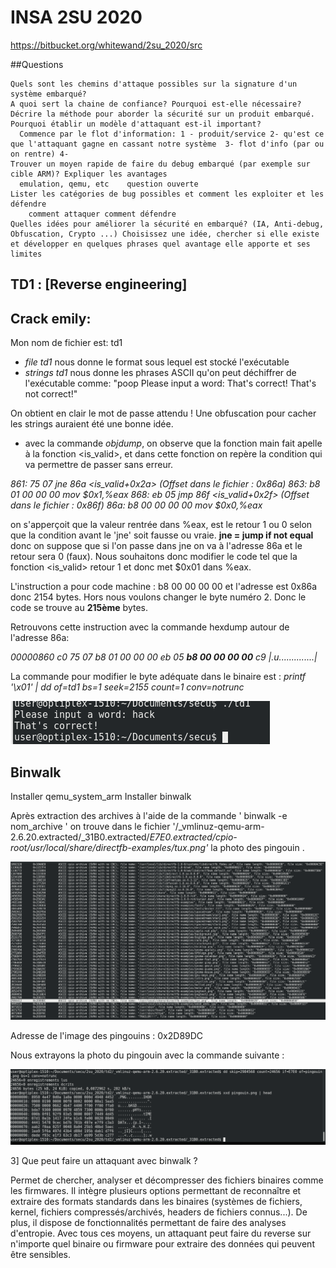 # INSA 2SU 2020

https://bitbucket.org/whitewand/2su_2020/src

##Questions

    Quels sont les chemins d'attaque possibles sur la signature d'un système embarqué?
    A quoi sert la chaine de confiance? Pourquoi est-elle nécessaire?
    Décrire la méthode pour aborder la sécurité sur un produit embarqué. Pourquoi établir un modèle d'attaquant est-il important?
      Commence par le flot d'information: 1 - produit/service 2- qu'est ce que l'attaquant gagne en cassant notre système  3- flot d'info (par ou on rentre) 4-
    Trouver un moyen rapide de faire du debug embarqué (par exemple sur cible ARM)? Expliquer les avantages
      emulation, qemu, etc    question ouverte
    Lister les catégories de bug possibles et comment les exploiter et les défendre
        comment attaquer comment défendre
    Quelles idées pour améliorer la sécurité en embarqué? (IA, Anti-debug, Obfuscation, Crypto ...) Choisissez une idée, chercher si elle existe et développer en quelques phrases quel avantage elle apporte et ses limites




## TD1 : [Reverse engineering]

## Crack emily:

Mon nom de fichier est: td1
- *file td1* nous donne le format sous lequel est stocké l'exécutable
- *strings td1* nous donne les phrases ASCII qu'on peut déchiffrer de l'exécutable comme:
"poop
Please input a word:
That's correct!
That's not correct!"

On obtient en clair le mot de passe attendu ! Une obfuscation pour cacher les strings auraient été une bonne idée.

- avec la commande *objdump*, on observe que la fonction main fait apelle à la fonction <is_valid>, et dans cette fonction on repère la condition qui va permettre de passer sans erreur.

*861:   75 07                   jne    86a <is_valid+0x2a> (Offset dans le fichier : 0x86a)
863:   b8 01 00 00 00          mov    $0x1,%eax
868:   eb 05                   jmp    86f <is_valid+0x2f> (Offset dans le fichier : 0x86f)
86a:   b8 00 00 00 00          mov    $0x0,%eax*

on s'apperçoit que la valeur rentrée dans %eax, est le retour 1 ou 0 selon que la condition avant le 'jne' soit fausse ou vraie. **jne = jump if not equal** donc on suppose que si l'on passe dans jne on va à l'adresse 86a et le retour sera 0 (faux). Nous souhaitons donc modifier le code tel que la fonction <is_valid> retour 1 et donc met $0x01 dans %eax.

L'instruction a pour code machine :  b8 00 00 00 00 et l'adresse est 0x86a donc 2154 bytes. Hors nous voulons changer le byte numéro 2. Donc le code se trouve au **215ème** bytes.

Retrouvons cette instruction avec la commande hexdump autour de l'adresse 86a:

_00000860  c0 75 07 b8 01 00 00 00  eb 05 **b8 00 00 00 00** c9  |.u..............|_

La commande pour modifier le byte adéquate dans le binaire est :
_printf '\x01' | dd of=td1 bs=1 seek=2155 count=1 conv=notrunc_

![GitHub Logo](/capture/success_emily.png)



## Binwalk

Installer qemu_system_arm
Installer binwalk

Après extraction des archives à l'aide de la commande ' binwalk -e nom_archive ' on trouve dans le fichier '/_vmlinuz-qemu-arm-2.6.20.extracted/_31B0.extracted/_E7E0.extracted/cpio-root/usr/local/share/directfb-examples/tux.png'_ la photo des pingouin .

![GitHub Logo](/capture/binwalk_png.png)

Adresse de l'image des pingouins : 0x2D89DC

Nous extrayons la photo du pingouin avec la commande suivante :

![GitHub Logo](/capture/extraction_png.png)

3] Que peut faire un attaquant avec binwalk ?

Permet de chercher, analyser et décompresser des fichiers binaires comme les firmwares. Il intègre plusieurs options permettant de reconnaître et extraire des formats standards dans les binaires (systèmes de fichiers, kernel, fichiers compressés/archivés, headers de fichiers connus...). De plus, il dispose de fonctionnalités permettant de faire des analyses d'entropie. Avec tous ces moyens, un attaquant peut faire du reverse sur n'importe quel binaire ou firmware pour extraire des données qui peuvent être sensibles.
